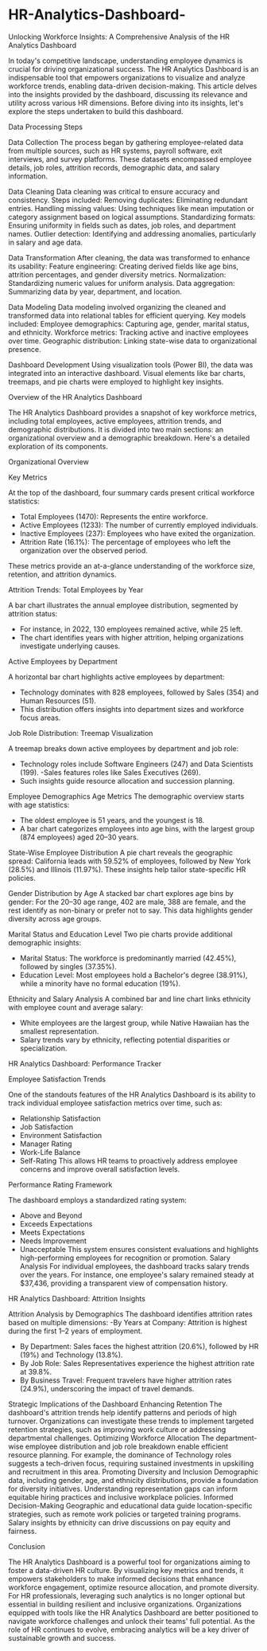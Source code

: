 # HR-Analytics-Dashboard-

Unlocking Workforce Insights: A Comprehensive Analysis of the HR Analytics Dashboard

In today's competitive landscape, understanding employee dynamics is crucial for driving organizational success. The HR Analytics Dashboard is an indispensable tool that empowers organizations to visualize and analyze workforce trends, enabling data-driven decision-making. This article delves into the insights provided by the dashboard, discussing its relevance and utility across various HR dimensions. Before diving into its insights, let's explore the steps undertaken to build this dashboard.

Data Processing Steps

Data Collection
The process began by gathering employee-related data from multiple sources, such as HR systems, payroll software, exit interviews, and survey platforms. These datasets encompassed employee details, job roles, attrition records, demographic data, and salary information.

Data Cleaning
Data cleaning was critical to ensure accuracy and consistency. Steps included:
Removing duplicates: Eliminating redundant entries.
Handling missing values: Using techniques like mean imputation or category assignment based on logical assumptions.
Standardizing formats: Ensuring uniformity in fields such as dates, job roles, and department names.
Outlier detection: Identifying and addressing anomalies, particularly in salary and age data.

Data Transformation
After cleaning, the data was transformed to enhance its usability:
Feature engineering: Creating derived fields like age bins, attrition percentages, and gender diversity metrics.
Normalization: Standardizing numeric values for uniform analysis.
Data aggregation: Summarizing data by year, department, and location.

Data Modeling
Data modeling involved organizing the cleaned and transformed data into relational tables for efficient querying. Key models included:
Employee demographics: Capturing age, gender, marital status, and ethnicity.
Workforce metrics: Tracking active and inactive employees over time.
Geographic distribution: Linking state-wise data to organizational presence.

Dashboard Development
Using visualization tools (Power BI), the data was integrated into an interactive dashboard. Visual elements like bar charts, treemaps, and pie charts were employed to highlight key insights.

Overview of the HR Analytics Dashboard

The HR Analytics Dashboard provides a snapshot of key workforce metrics, including total employees, active employees, attrition trends, and demographic distributions. It is divided into two main sections: an organizational overview and a demographic breakdown. Here's a detailed exploration of its components.

Organizational Overview

Key Metrics

At the top of the dashboard, four summary cards present critical workforce statistics:

- Total Employees (1470): Represents the entire workforce.
- Active Employees (1233): The number of currently employed individuals.
- Inactive Employees (237): Employees who have exited the organization.
- Attrition Rate (16.1%): The percentage of employees who left the organization over the observed period.

These metrics provide an at-a-glance understanding of the workforce size, retention, and attrition dynamics.

Attrition Trends: Total Employees by Year

A bar chart illustrates the annual employee distribution, segmented by attrition status:
- For instance, in 2022, 130 employees remained active, while 25 left.
- The chart identifies years with higher attrition, helping organizations investigate underlying causes.

Active Employees by Department

A horizontal bar chart highlights active employees by department:

- Technology dominates with 828 employees, followed by Sales (354) and Human Resources (51).
- This distribution offers insights into department sizes and workforce focus areas.

Job Role Distribution: Treemap Visualization

A treemap breaks down active employees by department and job role:
- Technology roles include Software Engineers (247) and Data Scientists (199).
-Sales features roles like Sales Executives (269).
- Such insights guide resource allocation and succession planning.

Employee Demographics
Age Metrics
The demographic overview starts with age statistics:
- The oldest employee is 51 years, and the youngest is 18.
- A bar chart categorizes employees into age bins, with the largest group (874 employees) aged 20–30 years.

State-Wise Employee Distribution
A pie chart reveals the geographic spread:
California leads with 59.52% of employees, followed by New York (28.5%) and Illinois (11.97%). These insights help tailor state-specific HR policies.

Gender Distribution by Age
A stacked bar chart explores age bins by gender:
For the 20–30 age range, 402 are male, 388 are female, and the rest identify as non-binary or prefer not to say. This data highlights gender diversity across age groups.

Marital Status and Education Level
Two pie charts provide additional demographic insights:
- Marital Status: The workforce is predominantly married (42.45%), followed by singles (37.35%).
- Education Level: Most employees hold a Bachelor's degree (38.91%), while a minority have no formal education (19%).

Ethnicity and Salary Analysis
A combined bar and line chart links ethnicity with employee count and average salary:
- White employees are the largest group, while Native Hawaiian has the smallest representation.
- Salary trends vary by ethnicity, reflecting potential disparities or specialization.

HR Analytics Dashboard: Performance Tracker

Employee Satisfaction Trends

One of the standouts features of the HR Analytics Dashboard is its ability to track individual employee satisfaction metrics over time, such as:
- Relationship Satisfaction
-  Job Satisfaction
-  Environment Satisfaction
- Manager Rating
-  Work-Life Balance
-  Self-Rating
This allows HR teams to proactively address employee concerns and improve overall satisfaction levels.

Performance Rating Framework

The dashboard employs a standardized rating system:
- Above and Beyond
- Exceeds Expectations
- Meets Expectations
- Needs Improvement
- Unacceptable
This system ensures consistent evaluations and highlights high-performing employees for recognition or promotion.
Salary Analysis
For individual employees, the dashboard tracks salary trends over the years. For instance, one employee's salary remained steady at $37,436, providing a transparent view of compensation history.

HR Analytics Dashboard: Attrition Insights

Attrition Analysis by Demographics
The dashboard identifies attrition rates based on multiple dimensions:
-By Years at Company: Attrition is highest during the first 1–2 years of employment.
- By Department: Sales faces the highest attrition (20.6%), followed by HR (19%) and Technology (13.8%).
- By Job Role: Sales Representatives experience the highest attrition rate at 39.8%.
- By Business Travel: Frequent travelers have higher attrition rates (24.9%), underscoring the impact of travel demands.

Strategic Implications of the Dashboard
Enhancing Retention
The dashboard's attrition trends help identify patterns and periods of high turnover. Organizations can investigate these trends to implement targeted retention strategies, such as improving work culture or addressing departmental challenges.
Optimizing Workforce Allocation
The department-wise employee distribution and job role breakdown enable efficient resource planning. For example, the dominance of Technology roles suggests a tech-driven focus, requiring sustained investments in upskilling and recruitment in this area.
Promoting Diversity and Inclusion
Demographic data, including gender, age, and ethnicity distributions, provide a foundation for diversity initiatives. Understanding representation gaps can inform equitable hiring practices and inclusive workplace policies.
Informed Decision-Making
Geographic and educational data guide location-specific strategies, such as remote work policies or targeted training programs. Salary insights by ethnicity can drive discussions on pay equity and fairness.

Conclusion

The HR Analytics Dashboard is a powerful tool for organizations aiming to foster a data-driven HR culture. By visualizing key metrics and trends, it empowers stakeholders to make informed decisions that enhance workforce engagement, optimize resource allocation, and promote diversity. For HR professionals, leveraging such analytics is no longer optional but essential in building resilient and inclusive organizations.
Organizations equipped with tools like the HR Analytics Dashboard are better positioned to navigate workforce challenges and unlock their teams' full potential. As the role of HR continues to evolve, embracing analytics will be a key driver of sustainable growth and success.
